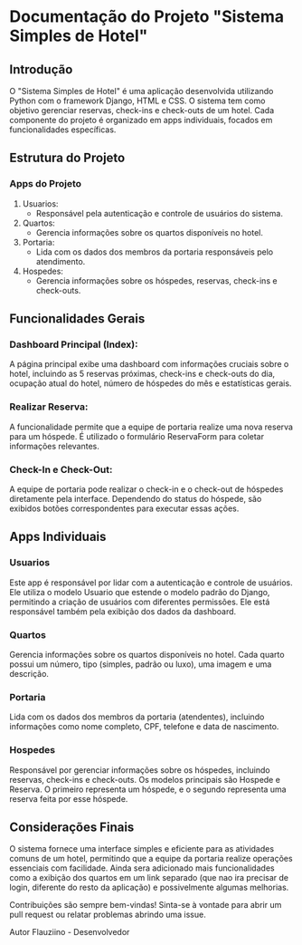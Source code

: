 # Documentação do Projeto "Sistema Simples de Hotel"

## Introdução
O "Sistema Simples de Hotel" é uma aplicação desenvolvida utilizando Python com o framework Django, HTML e CSS. O sistema tem como objetivo gerenciar reservas, check-ins e check-outs de um hotel. Cada componente do projeto é organizado em apps individuais, focados em funcionalidades específicas.

## Estrutura do Projeto

### Apps do Projeto
1. Usuarios: 
    + Responsável pela autenticação e controle de usuários do sistema.
2. Quartos: 
    + Gerencia informações sobre os quartos disponíveis no hotel.
3. Portaria:
    + Lida com os dados dos membros da portaria responsáveis pelo atendimento.
5. Hospedes: 
    + Gerencia informações sobre os hóspedes, reservas, check-ins e check-outs.

## Funcionalidades Gerais

### Dashboard Principal (Index):
A página principal exibe uma dashboard com informações cruciais sobre o hotel, incluindo as 5 reservas próximas, check-ins e check-outs do dia, ocupação atual do hotel, número de hóspedes do mês e estatísticas gerais.

### Realizar Reserva:
A funcionalidade permite que a equipe de portaria realize uma nova reserva para um hóspede. É utilizado o formulário ReservaForm para coletar informações relevantes.

### Check-In e Check-Out:
A equipe de portaria pode realizar o check-in e o check-out de hóspedes diretamente pela interface. Dependendo do status do hóspede, são exibidos botões correspondentes para executar essas ações.

## Apps Individuais
### Usuarios
Este app é responsável por lidar com a autenticação e controle de usuários. Ele utiliza o modelo Usuario que estende o modelo padrão do Django, permitindo a criação de usuários com diferentes permissões.
Ele está responsável também pela exibição dos dados da dashboard.

### Quartos
Gerencia informações sobre os quartos disponíveis no hotel. Cada quarto possui um número, tipo (simples, padrão ou luxo), uma imagem e uma descrição.

### Portaria
Lida com os dados dos membros da portaria (atendentes), incluindo informações como nome completo, CPF, telefone e data de nascimento.

### Hospedes
Responsável por gerenciar informações sobre os hóspedes, incluindo reservas, check-ins e check-outs. Os modelos principais são Hospede e Reserva. O primeiro representa um hóspede, e o segundo representa uma reserva feita por esse hóspede.

## Considerações Finais
O sistema fornece uma interface simples e eficiente para as atividades comuns de um hotel, permitindo que a equipe da portaria realize operações essenciais com facilidade. Ainda sera adicionado mais funcionalidades como a exibição dos quartos em um link separado (que nao ira precisar de login, diferente do resto da aplicação) e possivelmente algumas melhorias.

Contribuições são sempre bem-vindas! Sinta-se à vontade para abrir um pull request ou relatar problemas abrindo uma issue.

Autor Flauziino - Desenvolvedor
